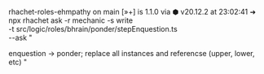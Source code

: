 rhachet-roles-ehmpathy on main [»+] is 1.1.0 via ⬢ v20.12.2 at 23:02:41
➜ npx rhachet ask -r mechanic -s write \
        -t src/logic/roles/bhrain/ponder/stepEnquestion.ts \
        --ask "

enquestion -> ponder; replace all instances and referencse (upper, lower, etc)
"

